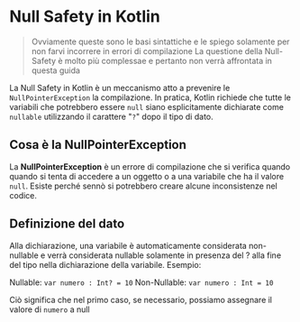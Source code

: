# Null Safety in Kotlin

> Ovviamente queste sono le basi sintattiche e le spiego solamente per non farvi incorrere in errori di compilazione
> La questione della Null-Safety è molto più complessae e pertanto non verrà affrontata in questa guida

La Null Safety in Kotlin è un meccanismo atto a prevenire le `NullPointerException` la compilazione. In pratica, Kotlin richiede che tutte le variabili che potrebbero essere `null` siano esplicitamente dichiarate come `nullable` utilizzando il carattere "`?`" dopo il tipo di dato.

## Cosa è la NullPointerException
La **NullPointerException** è un errore di compilazione che si verifica quando quando si tenta di accedere a un oggetto o a una variabile che ha il valore `null`. Esiste perché sennò si potrebbero creare alcune inconsistenze nel codice. 

## Definizione del dato
Alla dichiarazione, una variabile è automaticamente considerata non-nullable e verrà considerata nullable solamente in presenza del ? alla fine del tipo nella dichiarazione della variabile. Esempio:


Nullable: `var numero : Int? = 10`
Non-Nullable: `var numero : Int = 10`

Ciò significa che nel primo caso, se necessario, possiamo assegnare il valore di `numero` a null 


